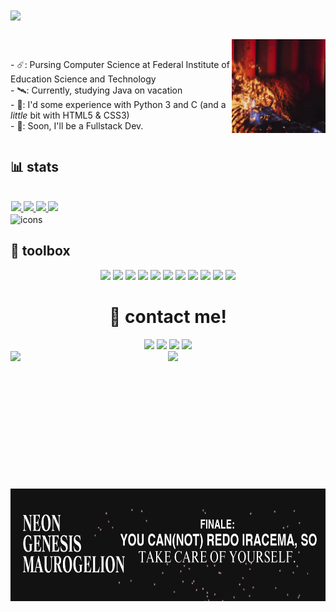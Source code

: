 <img align="center" src="https://readme-typing-svg.herokuapp.com?font=Lora&size=34&color=FCFCFC&center=true&vCenter=true&lines=trashrama+a.k.a.+Santiago"/>

##

<div align="center">

  <img align="right" alt="user-picture" height="150" src="/images/skull-travis.gif"/>
</br>
  <p align="left">
    - ☄️: Pursing Computer Science at Federal Institute of Education Science and Technology</br>
    - 🛰️: Currently, studying Java on vacation</br>
    - 🚀: I'd some experience with Python 3 and C (and a <em>little</em> bit with HTML5 & CSS3)</br>
    - 🌠: Soon, I'll be a Fullstack Dev.</br>
  </p>
</div>

<div align="center" style="display: inline-block;">
  <h2 align="left">📊 stats </h2></br>
  <a href="https://github.com/trashrama">
    <img height="180em" src="https://github-readme-stats.vercel.app/api?username=trashrama&show_icons=true&theme=tokyonight&title_color=FCFCFA&text_color=FF6188&icon_color=ffd767&include_all_commits=true&count_private=true"/>
    <img height="180em" src="https://github-readme-stats.vercel.app/api/top-langs/?username=trashrama&layout=compact&langs_count=7&theme=tokyonight&title_color=FCFCFA&text_color=FF6188&icon_color=ffd767"/>
    <img height="332em" src="http://github-readme-streak-stats.herokuapp.com?user=trashrama&theme=dark&background=1A1B27&ring=DDDDDD&sideNums=FF6188&currStreakNum=FF6188&fire=FFD767&currStreakLabel=DDDDDD&border=DDDDDD"/>
    <img height="295em" src="https://activity-graph.herokuapp.com/graph?username=trashrama&theme=monokai&bg_color=1A1B27"/>  
  </a>
</div>


<div align="center" style="display: inline"><br>



 <img align="center" alt="icons" height="40em" src="https://skillicons.dev/icons?i=python,c,java,html,css"/>

</div>

<div align="center">
  <h2 align="left">🧰 toolbox</h2>
  <img src="https://img.shields.io/badge/VSCode-0078D4?style=for-the-badge&logo=visual%20studio%20code&logoColor=white"/>
  <img src="https://img.shields.io/badge/Eclipse-2C2255?style=for-the-badge&logo=eclipse&logoColor=white"/>
  <img src="https://img.shields.io/badge/Jupyter-F37626.svg?&style=for-the-badge&logo=Jupyter&logoColor=white"/>
  <img src="https://img.shields.io/badge/PyCharm-000000.svg?&style=for-the-badge&logo=PyCharm&logoColor=white"/>
  <img src="https://img.shields.io/badge/GNU%20Bash-4EAA25?style=for-the-badge&logo=GNU%20Bash&logoColor=white"/>
  <img src="https://img.shields.io/badge/Google_chrome-4285F4?style=for-the-badge&logo=Google-chrome&logoColor=white"/>
  <img src="https://img.shields.io/badge/Spotify-1ED760?&style=for-the-badge&logo=spotify&logoColor=white"/>
  <img src="https://img.shields.io/badge/GitHub-100000?style=for-the-badge&logo=github&logoColor=white"/>
  <img src="https://img.shields.io/badge/Adobe%20Photoshop-31A8FF?style=for-the-badge&logo=Adobe%20Photoshop&logoColor=white"/>
  <img src="https://img.shields.io/badge/Debian-A81D33?style=for-the-badge&logo=debian&logoColor=white"/>
  <img src="https://img.shields.io/badge/Linux_Mint-87CF3E?style=for-the-badge&logo=linux-mint&logoColor=white"/>
</div>

<div align="center">
  <h1>📨 contact me!</h1>
  <a href="mailto:requiemsantiago@gmail.com?Subject=Message"><img src="https://img.shields.io/badge/Gmail-D14836?style=for-the-badge&logo=gmail&logoColor=white"/></a>
  <a href="https://t.me/trashrama"><img src="https://img.shields.io/badge/Telegram-2CA5E0?style=for-the-badge&logo=telegram&logoColor=white"></a>
  <a href="https://www.linkedin.com/in/neosant/"><img src="https://img.shields.io/badge/LinkedIn-0077B5?style=for-the-badge&logo=linkedin&logoColor=white"/></a>
  <a href="https://www.twitter.com/trashrama"><img src="https://img.shields.io/badge/Twitter-1DA1F2?style=for-the-badge&logo=twitter&logoColor=white"/></a></br>
  


  <img align="left" height="220em" src="https://spotify-github-profile.vercel.app/api/view?uid=0zidq7kxb7ofnhvdms4h4pdcw&cover_image=true&theme=default&bar_color=ffffff&bar_color_cover=true"/>
  <img align="right" height="180em" src="/images/headermaurogelion.png"/>
  
  
  <img src="https://github.com/trashrama/trashrama/blob/output/github-contribution-grid-snake.svg#gh-dark-mode-only"/>
</div>



